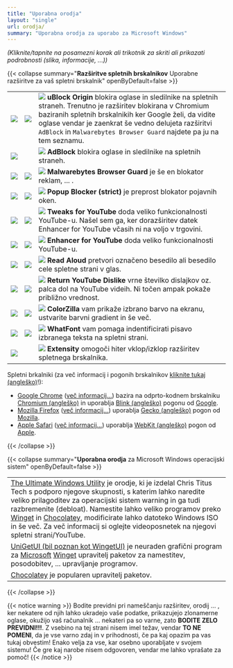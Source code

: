 ```yaml
---
title: "Uporabna orodja"
layout: "single"
url: orodja/
summary: "Uporabna orodja za uporabo za Microsoft Windows"
---
```


*(Kliknite/tapnite na posamezni korak ali trikotnik za skriti ali prikazati podrobnosti (slika, informacije, ...))*

{{< collapse summary="**Razširitve spletnih brskalnikov** Uporabne razširitve za vaš spletni brskalnik" openByDefault=false >}}

   ||||
   | -------- | ------- | ------- |
   | [![](/images/Google-Chrome/GChrome_logo_40px.png)](https://chromewebstore.google.com/detail/ublock-origin/cjpalhdlnbpafiamejdnhcphjbkeiagm "Kliknite/tapnite za obisk spletne stran razširitve!") | [![](/images/Mozilla-Firefox/mfirefox_logo_39x40px.png)](https://addons.mozilla.org/firefox/addon/ublock-origin/ "Kliknite/tapnite za obisk spletne stran razširitve!") | ![](/images/Browser-extensions_logos/logo_browser_ext_uBlock_Origin_22px.png) **uBlock Origin** blokira oglase in sledilnike na spletnih straneh. Trenutno je razširitev blokirana v Chromium baziranih spletnih brskalnikih ker Google želi, da vidite oglase vendar je zaenkrat še vedno delujeta razširitvi `AdBlock` in `Malwarebytes Browser Guard` najdete pa ju na tem seznamu. |
   | [![](/images/Google-Chrome/GChrome_logo_40px.png)](https://chromewebstore.google.com/detail/adblock-%E2%80%94-block-ads-acros/gighmmpiobklfepjocnamgkkbiglidom "Kliknite/tapnite za obisk spletne stran razširitve!") | &nbsp; | ![](/images/Browser-extensions_logos/logo_browser_ext_AdBlock_22px.png) **AdBlock** blokira oglase in sledilnike na spletnih straneh. |
   | [![](/images/Google-Chrome/GChrome_logo_40px.png)](https://chromewebstore.google.com/detail/malwarebytes-browser-guar/ihcjicgdanjaechkgeegckofjjedodee "Kliknite/tapnite za obisk spletne stran razširitve!") | [![](/images/Mozilla-Firefox/mfirefox_logo_39x40px.png)](https://addons.mozilla.org/firefox/addon/malwarebytes/ "Kliknite/tapnite za obisk spletne stran razširitve!") | ![](/images/Browser-extensions_logos/logo_browser_ext_Malwarebytes_Browser_Guard_22px.png) **Malwarebytes Browser Guard** je še en blokator reklam, ... . |
   | [![](/images/Google-Chrome/GChrome_logo_40px.png)](https://chromewebstore.google.com/detail/popup-blocker-strict/aefkmifgmaafnojlojpnekbpbmjiiogg "Kliknite/tapnite za obisk spletne stran razširitve!") | [![](/images/Mozilla-Firefox/mfirefox_logo_39x40px.png)](https://addons.mozilla.org/sl/firefox/addon/popup-blocker/ "Kliknite/tapnite za obisk spletne stran razširitve!") | ![](/images/Browser-extensions_logos/logo_browser_ext_Popup_Blocker_strict_22px.png) **Popup Blocker (strict)** je preprost blokator pojavnih oken. |
   | [![](/images/Google-Chrome/GChrome_logo_40px.png)](https://chromewebstore.google.com/detail/tweaks-for-youtube/ogkoifddpkoabehfemkolflcjhklmkge "Kliknite/tapnite za obisk spletne stran razširitve!") | [![](/images/Mozilla-Firefox/mfirefox_logo_39x40px.png)](https://addons.mozilla.org/sl/firefox/addon/tweaks-for-youtube/ "Kliknite/tapnite za obisk spletne stran razširitve!") | ![](/images/Browser-extensions_logos/logo_browser_ext_Tweaks_for_YouTube_22px.png) **Tweaks for YouTube** doda veliko funkcionalnosti YouTube-u. Našel sem ga, ker dorazširitev datek Enhancer for YouTube včasih ni na voljo v trgovini. |
   | [![](/images/Google-Chrome/GChrome_logo_40px.png)](https://chromewebstore.google.com/detail/enhancer-for-youtube/ponfpcnoihfmfllpaingbgckeeldkhle "Kliknite/tapnite za obisk spletne stran razširitve!") | [![](/images/Mozilla-Firefox/mfirefox_logo_39x40px.png)](https://addons.mozilla.org/firefox/addon/enhancer-for-youtube/ "Kliknite/tapnite za obisk spletne stran razširitve!") | ![](/images/Browser-extensions_logos/logo_browser_ext_Enhancer_for_YouTube_22px.png) **Enhancer for YouTube** doda veliko funkcionalnosti YouTube-u. |
   | [![](/images/Google-Chrome/GChrome_logo_40px.png)](https://chromewebstore.google.com/detail/read-aloud-a-text-to-spee/hdhinadidafjejdhmfkjgnolgimiaplp "Kliknite/tapnite za obisk spletne stran razširitve!") | [![](/images/Mozilla-Firefox/mfirefox_logo_39x40px.png)](https://addons.mozilla.org/firefox/addon/read-aloud/ "Kliknite/tapnite za obisk spletne stran razširitve!") | ![](/images/Browser-extensions_logos/logo_browser_ext_Read_Aloud_22px.png) **Read Aloud** pretvori označeno besedilo ali besedilo cele spletne strani v glas. |
   | [![](/images/Google-Chrome/GChrome_logo_40px.png)](https://chromewebstore.google.com/detail/return-youtube-dislike/gebbhagfogifgggkldgodflihgfeippi "Kliknite/tapnite za obisk spletne stran razširitve!") | [![](/images/Mozilla-Firefox/mfirefox_logo_39x40px.png)](https://addons.mozilla.org/firefox/addon/return-youtube-dislikes/ "Kliknite/tapnite za obisk spletne stran razširitve!") | ![](/images/Browser-extensions_logos/logo_browser_ext_Return_YouTube_Dislike_22px.png) **Return YouTube Dislike** vrne številko dislajkov oz. palca dol na YouTube videih. Ni točen ampak pokaže približno vrednost. |
   | [![](/images/Google-Chrome/GChrome_logo_40px.png)](https://chromewebstore.google.com/detail/colorzilla/bhlhnicpbhignbdhedgjhgdocnmhomnp "Kliknite/tapnite za obisk spletne stran razširitve!") | [![](/images/Mozilla-Firefox/mfirefox_logo_39x40px.png)](https://addons.mozilla.org/firefox/addon/colorzilla/ "Kliknite/tapnite za obisk spletne stran razširitve!") | ![](/images/Browser-extensions_logos/logo_browser_ext_ColorZilla_22px.png) **ColorZilla** vam prikaže izbrano barvo na ekranu, ustvarite barvni gradient in še več. |
   | [![](/images/Google-Chrome/GChrome_logo_40px.png)](https://chromewebstore.google.com/detail/whatfont-what-html-font/iceonohalfbfcldenclcjafcpboiplfo "Kliknite/tapnite za obisk spletne stran razširitve!") | [![](/images/Mozilla-Firefox/mfirefox_logo_39x40px.png)](https://addons.mozilla.org/firefox/addon/zjm-whatfont "Kliknite/tapnite za obisk spletne stran razširitve!") | ![](/images/Browser-extensions_logos/logo_browser_ext_WhatFont_22px.png) **WhatFont** vam pomaga indentificirati pisavo izbranega teksta na spletni strani. |
   | [![](/images/Google-Chrome/GChrome_logo_40px.png)](https://chromewebstore.google.com/detail/extensity/jjmflmamggggndanpgfnpelongoepncg "Kliknite/tapnite za obisk spletne stran razširitve!") | &nbsp; | ![](/images/Browser-extensions_logos/logo_browser_ext_Extensity_22px.png) **Extensity** omogoči hiter vklop/izklop razširitev spletnega brskalnika. |
   
   Spletni brkalniki (za več informacij i pogonih brskalnikov [kliknite tukaj (angleško)](https://sl.wikipedia.org/wiki/Comparison_of_browser_engines "Kliknite/tapnite za obisk Wikipedia spletne strani!")!): 
   <!-- POSODOBI POVEZAVE SPODAJ -->
   - [Google Chrome](https://www.google.com/chrome/ "Kliknite/tapnite za obisk spletne strani!") ([več informacij...](https://sl.wikipedia.org/wiki/Google_Chrome "Kliknite/tapnite za obisk Wikipedia spletne strani!!")) bazira na odprto-kodnem brskalniku [Chromium (angleško)](https://wikipedia.org/wiki/Chromium "Kliknite/tapnite za obisk Wikipedia spletne strani!!") in uporablja [Blink (angleško)](https://en.wikipedia.org/wiki/Blink_(browser_engine) "Kliknite/tapnite za obisk Wikipedia spletne strani!!") pogonu od [Google](https://www.google.com/ "Kliknite/tapnite za obisk spletne strani!").
   - [Mozilla Firefox](https://www.mozilla.org/firefox/ "Kliknite/tapnite za obisk spletne strani!") ([več informacij...](https://sl.wikipedia.org/wiki/Firefox "Kliknite/tapnite za obisk Wikipedia spletne strani!!")) uporablja [Gecko (angleško)](https://wikipedia.org/wiki/Gecko_(software) "Kliknite/tapnite za obisk Wikipedia spletne strani!!") pogon od [Mozilla](https://www.mozilla.org/ "Kliknite/tapnite za obisk spletne strani!").
   - [Apple Safari](https://www.apple.com/safari/ "Kliknite/tapnite za obisk spletne strani!") ([več informacij...](https://sl.wikipedia.org/wiki/Safari_(spletni_brskalnik) "Kliknite/tapnite za obisk Wikipedia spletne strani!!")) uporablja [WebKit (angleško)](https://wikipedia.org/wiki/WebKit "Kliknite/tapnite za obisk Wikipedia spletne strani!!") pogon od [Apple](https://www.apple.com/ "Kliknite/tapnite da odprete spletno stran!").

{{< /collapse >}}

{{< collapse summary="**Uporabna orodja** za Microsoft Windows operacijski sistem" openByDefault=false >}}

   ||
   | -------- |
   | [The Ultimate Windows Utility](https://christitus.com/windows-tool/ "Kliknite/tapnite za obisk spletne strani!") je orodje, ki je izdelal Chris Titus Tech s podporo njegove skupnosti, s katerim lahko naredite veliko prilagoditev za operacijski sistem warning in ga tudi razbremenite (debloat). Namestite lahko veliko programov preko [Winget](https://learn.microsoft.com/en-us/windows/package-manager/winget/ "Kliknite/tapnite za obisk spletne strani!") in [Chocolatey](https://chocolatey.org/ "Kliknite/tapnite za obisk spletne strani!"), modificirate lahko datoteko Windows ISO in še več. Za več informacij si oglejte videoposnetek na njegovi spletni strani/YouTube. |
   | [UniGetUI (bil poznan kot WingetUI)](https://www.marticliment.com/unigetui/ "Kliknite/tapnite za obisk spletne strani!") je neuraden grafični program za [Microsoft](https://www.microsoft.com/ "Kliknite/tapnite za obisk spletne strani!") [Winget](https://learn.microsoft.com/en-us/windows/package-manager/winget/ "Kliknite/tapnite za obisk spletne strani!") upravitelj paketov za namestitev, posodobitev, ... upravljanje programov. |
   | [Chocolatey](https://chocolatey.org/ "Kliknite/tapnite za obisk spletne strani!") je popularen upravitelj paketov. |

{{< /collapse >}}

{{< notice warning >}}
   Bodite previdni pri nameščanju razširitev, orodij ... , ker nekatere od njih lahko ukradejo vaše podatke, prikazujejo zlonamerne oglase, okužijo vaš računalnik ... nekateri pa so varne, zato **BODITE ZELO PREVIDNI!!!**. Z vsebino na tej strani nisem imel težav, vendar **TO NE POMENI**, da je vse varno zdaj in v prihodnosti, če pa kaj opazim pa vas tukaj obvestim! Enako velja za vse, kar osebno uporabljate v svojem sistemu! Če gre kaj narobe nisem odgovoren, vendar me lahko vprašate za pomoč!
{{< /notice >}}